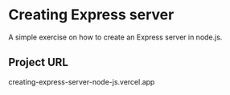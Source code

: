 # Creating Express server

A simple exercise on how to create an Express server in node.js.

## Project URL
creating-express-server-node-js.vercel.app
